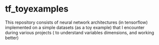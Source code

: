 # tf_toyexamples
This repository consists of neural network architectures (in tensorflow) implemented on a simple datasets (as a toy example) that I encounter during various projects ( to understand variables dimensions, and working better)
